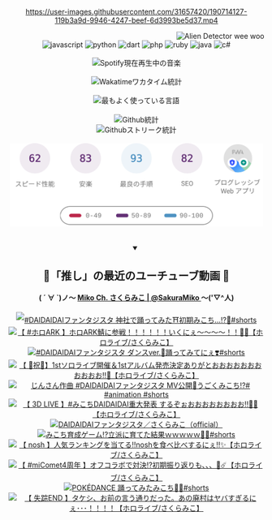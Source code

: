 <!-- START: HERO IMAGE GIF ////////// ////////// ////////// -->
<!-- <img src="@/../assets/img/gaming/ghost-of-tsushima.gif" width="100%"  alt="nellyXinwei's Hero Gif Image"/> -->
<!-- END: HERO IMAGE GIF ////////// ////////// ////////// -->

<div align="center" >  
  
<!-- START:ワンピース 第1015話「ルフィはRED ROCを使う」 -->
<https://user-images.githubusercontent.com/31657420/190714127-119b3a9d-9946-4247-beef-6d3993be5d37.mp4>
<!-- END:ワンピース 第1015話「ルフィはRED ROCを使う」 -->

<!-- START:VISITOR COUNTER -->
<div width="100%" align="right">
<img src="https://komarev.com/ghpvc/?username=nellyXinwei&label=🛸&color=grey&style=for-the-badge&labelcolor=ffffff" alt="Alien Detector wee woo"/>
</div>
<!-- END:VISITOR COUNTER -->

<!-- START: PROGRAMMING LANGUAGES -->
<!-- 色彩 Color Scheme:
#961E3A, #8A0D42, #5A0640, #4F265E, #2B355A, #3E759B, #CC4246,
#BB2649, #AD1052, #700750, #633075, #364270, #4E92C2, #FF5357
Sauce: https://www.webcreatorbox.com/inspiration/pantone-2023
-->

<img src="https://img.shields.io/badge/javascript%20-%23BB2649.svg?&style=for-the-badge&logo=javascript&logoColor=white&labelColor=961E3A" alt="javascript"/>
<img src="https://img.shields.io/badge/python%20-%23AD1052.svg?&style=for-the-badge&logo=python&logoColor=white&labelColor=8A0D42" alt="python" />
<img src="https://img.shields.io/badge/dart%20-%23700750.svg?&style=for-the-badge&logo=dart&logoColor=white&labelColor=5A0640" alt="dart"/>
<img src="https://img.shields.io/badge/php%20-%23633075.svg?&style=for-the-badge&logo=php&logoColor=white&labelColor=4F265E" alt="php"/>
<img src="https://img.shields.io/badge/ruby%20-%23364270.svg?&style=for-the-badge&logo=ruby&logoColor=white&labelColor=2B355A" alt="ruby"/>
<img src="https://img.shields.io/badge/java%20-%234E92C2.svg?&style=for-the-badge&logo=openjdk&logoColor=white&labelColor=3E759B" alt="java"/>
<img src="https://img.shields.io/badge/c%23-%23FF5357.svg?style=for-the-badge&logo=c-sharp&logoColor=white&labelColor=CC4246" alt="c#"/>  
<!-- END: PROGRAMMING LANGUAGES -->

<br>
<br>

<!-- START: MUSIC STATUS -->
  <!-- <a href="https://newojima-gsrs-20220114.vercel.app/api/now-playing?open">
    <img src="https://newojima-gsrs-20220114.vercel.app/api/now-playing" alt="Spotify現在再生中の音楽">
  </a> -->
  <img src="https://newojima-grss-20230114.vercel.app/api/spotify?border_color=transparent" alt="Spotify現在再生中の音楽" width="280px">
<!-- END: MUSIC STATUS -->

<br>
<br>

<!-- START: GITHUB STATUS -->
<!-- 色彩 Color Scheme:  #BB2649, #AD1052, #700750, #633075 -->
<img align="center" src="https://newojima-grs-20230109.vercel.app/api/wakatime?username=newojima&layout=compact&langs_count=10&locale=ja&hide_title=false&title_color=fff&hide_border=true&text_color=fff&bg_color=BB2649,BB2649,633075,633075&hide=other,css,html,bash,xml,git%20config,makefile,properties,yaml,markdown,text,json,jsx" alt="Wakatimeワカタイム統計" width="500px"/>

<br>
<br>

<!-- 色彩 Color Scheme:  #633075, #364270, #4E92C2 -->
  <img align="center" src="https://newojima-grs-20230109.vercel.app/api/top-langs?username=newojima&layout=compact&text_color=fff&icon_color=fff&hide_border=true&&locale=ja&hide_title=false&title_color=fff&include_all_commits=true&card_width=445&langs_count=11&hide=c%23,powershell,shaderlab,hlsl,makefile,jupyter%20notebook,python,html,css,shell,batchfile,less,liquid,hack,scss&bg_color=4F265E,633075,4E92C2" alt="最もよく使っている言語" width="500px"/>

<br>
<br>

<!-- 色彩 Color Scheme:  #4E92C2, #FF5357 -->
  <img align="center" src="https://newojima-grs-20230109.vercel.app/api?username=newojima&rank_icon=github&show_icons=true&&locale=ja&title_color=fff&text_color=fff&icon_color=fff&hide_border=true&hide_title=false&count_private=true&include_all_commits=true&card_width=495&disable_animations=true&bg_color=4E92C2,4E92C2,FF5357" alt="Github統計" width="500px"/>

<br>

<img align="center" src="https://streak-stats.demolab.com?user=newojima&theme=dark&hide_border=true&locale=ja&ring=BB2649&stroke=222222&background=151515&sideLabels=BB2649&currStreakLabel=ffffff&border=BB2649&fire=FF5357&currStreakNum=ffffff&sideNums=FF5357&dates=ffffff" alt="Githubストリーク統計" width="500px"/>

<br>
<br>

  <img align="center" width="500px" src="@/../assets/img/page-insights.svg" alt="Githubページの洞察"/>
  
</div>
<!-- END: GITHUB STATUS -->

<br>
<br>

<div align="center">
<details open>
  <summary>

  </summary>

  <h2 align="center">🌸「推し」の最近のユーチューブ動画 🌸</h2>
  <h4>
  ( ´ ∀ `)ノ～ 
  <a href="https://www.youtube.com/@SakuraMiko">Miko Ch. さくらみこ | @SakuraMiko
  </a>
   ～('▽^人)
  </h4>

  <!-- BEGIN YOUTUBE-CARDS -->
<a href="https://www.youtube.com/watch?v=-C1-8t7ay28"><img src="https://ytcards.demolab.com/?id=-C1-8t7ay28&title=%23DAIDAIDAI%E3%83%95%E3%82%A1%E3%83%B3%E3%82%BF%E3%82%B8%E3%82%B9%E3%82%BF+%E7%A5%9E%E7%A4%BE%E3%81%A7%E8%B8%8A%E3%81%A3%E3%81%A6%E3%81%BF%E3%81%9F%E2%9B%A9%EF%B8%8F%E5%88%9D%E6%9C%9F%E3%81%BF%E3%81%93%E3%81%A1%E2%80%A6%E2%81%89%EF%B8%8F%F0%9F%91%80%23shorts&lang=ja&timestamp=1721898000&background_color=%230d1117&title_color=%23ffffff&stats_color=%23dedede&max_title_lines=1&width=187&border_radius=5&duration=19" alt="#DAIDAIDAIファンタジスタ 神社で踊ってみた⛩️初期みこち…⁉️👀#shorts" title="#DAIDAIDAIファンタジスタ 神社で踊ってみた⛩️初期みこち…⁉️👀#shorts"></a>
<a href="https://www.youtube.com/watch?v=dO-KAUhcUHk"><img src="https://ytcards.demolab.com/?id=dO-KAUhcUHk&title=%E3%80%90+%23%E3%83%9B%E3%83%ADARK+%E3%80%91%E3%83%9B%E3%83%ADARK%E9%AF%96%E3%81%AB%E5%8F%82%E6%88%A6%EF%BC%81%EF%BC%81%EF%BC%81%EF%BC%81%EF%BC%81%EF%BC%81%E3%81%84%E3%81%8F%E3%81%AB%E3%81%87%EF%BD%9E%EF%BD%9E%EF%BD%9E%EF%BD%9E%EF%BC%81%EF%BC%81%F0%9F%A6%96%F0%9F%94%A5%E3%80%90%E3%83%9B%E3%83%AD%E3%83%A9%E3%82%A4%E3%83%96%2F%E3%81%95%E3%81%8F%E3%82%89%E3%81%BF%E3%81%93%E3%80%91&lang=ja&timestamp=1721844450&background_color=%230d1117&title_color=%23ffffff&stats_color=%23dedede&max_title_lines=1&width=187&border_radius=5&duration=27441" alt="【 #ホロARK 】ホロARK鯖に参戦！！！！！！いくにぇ～～～～！！🦖🔥【ホロライブ/さくらみこ】" title="【 #ホロARK 】ホロARK鯖に参戦！！！！！！いくにぇ～～～～！！🦖🔥【ホロライブ/さくらみこ】"></a>
<a href="https://www.youtube.com/watch?v=dt0gXquxVcY"><img src="https://ytcards.demolab.com/?id=dt0gXquxVcY&title=%23DAIDAIDAI%E3%83%95%E3%82%A1%E3%83%B3%E3%82%BF%E3%82%B8%E3%82%B9%E3%82%BF+%E3%83%80%E3%83%B3%E3%82%B9ver.%F0%9F%8C%9F%E8%B8%8A%E3%81%A3%E3%81%A6%E3%81%BF%E3%81%A6%E3%81%AB%E3%81%87%E2%9D%A3%EF%B8%8F%23shorts&lang=ja&timestamp=1721725596&background_color=%230d1117&title_color=%23ffffff&stats_color=%23dedede&max_title_lines=1&width=187&border_radius=5&duration=28" alt="#DAIDAIDAIファンタジスタ ダンスver.🌟踊ってみてにぇ❣️#shorts" title="#DAIDAIDAIファンタジスタ ダンスver.🌟踊ってみてにぇ❣️#shorts"></a>
<a href="https://www.youtube.com/watch?v=d8fJCQKaVuU"><img src="https://ytcards.demolab.com/?id=d8fJCQKaVuU&title=%E3%80%90+%F0%9F%8C%B8%E7%A5%9D%F0%9F%8C%B8%E3%80%911st%E3%82%BD%E3%83%AD%E3%83%A9%E3%82%A4%E3%83%96%E9%96%8B%E5%82%AC%EF%BC%861st%E3%82%A2%E3%83%AB%E3%83%90%E3%83%A0%E7%99%BA%E5%A3%B2%E6%B1%BA%E5%AE%9A%E3%81%82%E3%82%8A%E3%81%8C%E3%81%A8%E3%81%8A%E3%81%8A%E3%81%8A%E3%81%8A%E3%81%8A%E3%81%8A%E3%81%8A%E3%81%8A%E3%81%8A%E3%81%8A%E3%81%8A%E2%80%BC%F0%9F%8E%89%E3%80%90%E3%83%9B%E3%83%AD%E3%83%A9%E3%82%A4%E3%83%96%2F%E3%81%95%E3%81%8F%E3%82%89%E3%81%BF%E3%81%93%E3%80%91&lang=ja&timestamp=1721662919&background_color=%230d1117&title_color=%23ffffff&stats_color=%23dedede&max_title_lines=1&width=187&border_radius=5&duration=12437" alt="【 🌸祝🌸】1stソロライブ開催＆1stアルバム発売決定ありがとおおおおおおおおおおお‼🎉【ホロライブ/さくらみこ】" title="【 🌸祝🌸】1stソロライブ開催＆1stアルバム発売決定ありがとおおおおおおおおおおお‼🎉【ホロライブ/さくらみこ】"></a>
<a href="https://www.youtube.com/watch?v=0l7PiNydrqA"><img src="https://ytcards.demolab.com/?id=0l7PiNydrqA&title=%E3%81%98%E3%82%93%E3%81%95%E3%82%93%E4%BD%9C%E6%9B%B2+%23DAIDAIDAI%E3%83%95%E3%82%A1%E3%83%B3%E3%82%BF%E3%82%B8%E3%82%B9%E3%82%BF+MV%E5%85%AC%E9%96%8B%F0%9F%8C%9F%E3%81%86%E3%81%94%E3%81%8F%E3%81%BF%E3%81%93%E3%81%A1%E2%81%89%EF%B8%8F%23+%23animation+%23shorts&lang=ja&timestamp=1721646215&background_color=%230d1117&title_color=%23ffffff&stats_color=%23dedede&max_title_lines=1&width=187&border_radius=5&duration=34" alt="じんさん作曲 #DAIDAIDAIファンタジスタ MV公開🌟うごくみこち⁉️# #animation #shorts" title="じんさん作曲 #DAIDAIDAIファンタジスタ MV公開🌟うごくみこち⁉️# #animation #shorts"></a>
<a href="https://www.youtube.com/watch?v=lJLs49hA84g"><img src="https://ytcards.demolab.com/?id=lJLs49hA84g&title=%E3%80%90+3D+LIVE+%E3%80%91%23%E3%81%BF%E3%81%93%E3%81%A1DAIDAIDAI%E9%87%8D%E5%A4%A7%E7%99%BA%E8%A1%A8+%E3%81%99%E3%82%8B%E3%81%9E%E3%81%89%E3%81%8A%E3%81%8A%E3%81%8A%E3%81%8A%E3%81%8A%E3%81%8A%E3%81%8A%E3%81%8A%E2%80%BC%F0%9F%8C%B8%F0%9F%8E%89%E3%80%90%E3%83%9B%E3%83%AD%E3%83%A9%E3%82%A4%E3%83%96%2F%E3%81%95%E3%81%8F%E3%82%89%E3%81%BF%E3%81%93%E3%80%91&lang=ja&timestamp=1721563538&background_color=%230d1117&title_color=%23ffffff&stats_color=%23dedede&max_title_lines=1&width=187&border_radius=5&duration=3847" alt="【 3D LIVE 】#みこちDAIDAIDAI重大発表 するぞぉおおおおおおおお‼🌸🎉【ホロライブ/さくらみこ】" title="【 3D LIVE 】#みこちDAIDAIDAI重大発表 するぞぉおおおおおおおお‼🌸🎉【ホロライブ/さくらみこ】"></a>
<a href="https://www.youtube.com/watch?v=7wEkDdBa4QQ"><img src="https://ytcards.demolab.com/?id=7wEkDdBa4QQ&title=DAIDAIDAI%E3%83%95%E3%82%A1%E3%83%B3%E3%82%BF%E3%82%B8%E3%82%B9%E3%82%BF%EF%BC%8F%E3%81%95%E3%81%8F%E3%82%89%E3%81%BF%E3%81%93%EF%BC%88official%EF%BC%89&lang=ja&timestamp=1721563506&background_color=%230d1117&title_color=%23ffffff&stats_color=%23dedede&max_title_lines=1&width=187&border_radius=5&duration=230" alt="DAIDAIDAIファンタジスタ／さくらみこ（official）" title="DAIDAIDAIファンタジスタ／さくらみこ（official）"></a>
<a href="https://www.youtube.com/watch?v=PiMmEU5apvI"><img src="https://ytcards.demolab.com/?id=PiMmEU5apvI&title=%E3%81%BF%E3%81%93%E3%81%A1%E8%82%B2%E6%88%90%E3%82%B2%E3%83%BC%E3%83%A0%E2%81%89%EF%B8%8F%E7%AB%8B%E6%B4%BE%E3%81%AB%E8%82%B2%E3%81%A6%E3%81%9F%E7%B5%90%E6%9E%9C%EF%BD%97%EF%BD%97%EF%BD%97%EF%BD%97%EF%BD%97%F0%9F%92%B8%F0%9F%8C%B8%23shorts&lang=ja&timestamp=1721444415&background_color=%230d1117&title_color=%23ffffff&stats_color=%23dedede&max_title_lines=1&width=187&border_radius=5&duration=51" alt="みこち育成ゲーム⁉️立派に育てた結果ｗｗｗｗｗ💸🌸#shorts" title="みこち育成ゲーム⁉️立派に育てた結果ｗｗｗｗｗ💸🌸#shorts"></a>
<a href="https://www.youtube.com/watch?v=w626geQaDF4"><img src="https://ytcards.demolab.com/?id=w626geQaDF4&title=%E3%80%90+nosh+%E3%80%91%E4%BA%BA%E6%B0%97%E3%83%A9%E3%83%B3%E3%82%AD%E3%83%B3%E3%82%B0%E3%82%92%E5%BD%93%E3%81%A6%E3%82%8B%E2%80%BCnosh%E3%82%92%E9%A3%9F%E3%81%B9%E6%AF%94%E3%81%B9%E3%81%99%E3%82%8B%E3%81%AB%E3%81%87%E2%80%BC%E2%9C%A8%E3%80%90%E3%83%9B%E3%83%AD%E3%83%A9%E3%82%A4%E3%83%96%2F%E3%81%95%E3%81%8F%E3%82%89%E3%81%BF%E3%81%93%E3%80%91&lang=ja&timestamp=1721429259&background_color=%230d1117&title_color=%23ffffff&stats_color=%23dedede&max_title_lines=1&width=187&border_radius=5&duration=4805" alt="【 nosh 】人気ランキングを当てる‼noshを食べ比べするにぇ‼✨【ホロライブ/さくらみこ】" title="【 nosh 】人気ランキングを当てる‼noshを食べ比べするにぇ‼✨【ホロライブ/さくらみこ】"></a>
<a href="https://www.youtube.com/watch?v=1tUL-AI4U-s"><img src="https://ytcards.demolab.com/?id=1tUL-AI4U-s&title=%E3%80%90+%23miComet4%E5%91%A8%E5%B9%B4+%E3%80%91%E3%82%AA%E3%83%95%E3%82%B3%E3%83%A9%E3%83%9C%E3%81%A7%E5%AF%BE%E6%B1%BA%E2%81%89%EF%B8%8F%E5%88%9D%E6%9C%9F%E6%8C%AF%E3%82%8A%E8%BF%94%E3%82%8A%E3%82%82%E3%80%81%E3%80%81%E3%80%81%F0%9F%8C%B8%E2%98%84%EF%B8%8F%E3%80%90%E3%83%9B%E3%83%AD%E3%83%A9%E3%82%A4%E3%83%96%2F%E3%81%95%E3%81%8F%E3%82%89%E3%81%BF%E3%81%93%E3%80%91&lang=ja&timestamp=1721397604&background_color=%230d1117&title_color=%23ffffff&stats_color=%23dedede&max_title_lines=1&width=187&border_radius=5&duration=6463" alt="【 #miComet4周年 】オフコラボで対決⁉️初期振り返りも、、、🌸☄️【ホロライブ/さくらみこ】" title="【 #miComet4周年 】オフコラボで対決⁉️初期振り返りも、、、🌸☄️【ホロライブ/さくらみこ】"></a>
<a href="https://www.youtube.com/watch?v=UeZSXhGxCLg"><img src="https://ytcards.demolab.com/?id=UeZSXhGxCLg&title=POK%C3%89DANCE+%E8%B8%8A%E3%81%A3%E3%81%A6%E3%81%BF%E3%81%9F%E3%81%BF%E3%81%93%E3%81%A1%F0%9F%8C%B8%F0%9F%95%BA%23shorts&lang=ja&timestamp=1721271616&background_color=%230d1117&title_color=%23ffffff&stats_color=%23dedede&max_title_lines=1&width=187&border_radius=5&duration=23" alt="POKÉDANCE 踊ってみたみこち🌸🕺#shorts" title="POKÉDANCE 踊ってみたみこち🌸🕺#shorts"></a>
<a href="https://www.youtube.com/watch?v=fQoE1RHK7ps"><img src="https://ytcards.demolab.com/?id=fQoE1RHK7ps&title=%E3%80%90+%E5%A4%B1%E8%B8%AAEND+%E3%80%91%E3%82%BF%E3%82%B1%E3%82%B7%E3%80%81%E3%81%8A%E5%89%8D%E3%81%AE%E8%A8%80%E3%81%86%E9%80%9A%E3%82%8A%E3%81%A0%E3%81%A3%E3%81%9F%E3%80%82%E3%81%82%E3%81%AE%E5%BB%83%E6%9D%91%E3%81%AF%E3%83%A4%E3%83%90%E3%81%99%E3%81%8E%E3%82%8B%E3%81%AB%E3%81%87%EF%BD%A5%EF%BD%A5%EF%BD%A5%EF%BC%81%EF%BC%81%EF%BC%81%EF%BC%81%E3%80%90%E3%83%9B%E3%83%AD%E3%83%A9%E3%82%A4%E3%83%96%2F%E3%81%95%E3%81%8F%E3%82%89%E3%81%BF%E3%81%93%E3%80%91&lang=ja&timestamp=1721217940&background_color=%230d1117&title_color=%23ffffff&stats_color=%23dedede&max_title_lines=1&width=187&border_radius=5&duration=3585" alt="【 失踪END 】タケシ、お前の言う通りだった。あの廃村はヤバすぎるにぇ･･･！！！！【ホロライブ/さくらみこ】" title="【 失踪END 】タケシ、お前の言う通りだった。あの廃村はヤバすぎるにぇ･･･！！！！【ホロライブ/さくらみこ】"></a>
<!-- END YOUTUBE-CARDS -->

</div>
  
</details>
